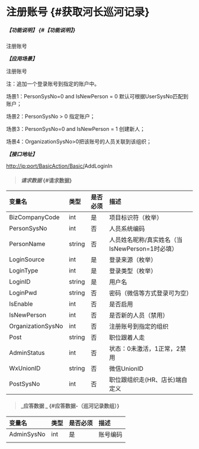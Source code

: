 # 注册账号 {#获取河长巡河记录}

##### _【功能说明】_ {#【功能说明】}

注册账号

_**【应用场景】**_

注册账号

注：追加一个登录账号到指定的账户中。

场景1：PersonSysNo=0 and IsNewPerson = 0 默认可根据UserSysNo匹配到账户；

场景2：PersonSysNo &gt; 0 指定账户；

场景3：PersonSysNo=0 and IsNewPerson = 1 创建新人；

场景4：OrganizationSysNo&gt;0把该账号的人员关联到该组织；

_**【接口地址】**_

[http://ip:port/BasicAction/](http://ip:port/HMQuery/PatrolRiver/GetPatrolRivers)[Basic](http://ip:port/HMQuery/PatrolRiver/GetPatrolRivers)[/](http://ip:port/HMQuery/PatrolRiver/GetPatrolRivers)AddLoginIn

> #### _请求数据_ {#请求数据}

| 变量名 | 类型 | 是否必须 | 描述 |
| :--- | :--- | :--- | :--- |
| BizCompanyCode | int | 是 | 项目标识符（枚举） |
| PersonSysNo | int | 否 | 人员系统编码 |
| PersonName | string | 否 | 人员姓名昵称/真实姓名（当IsNewPerson=1时必填） |
| LoginSource | int | 是 | 登录来源（枚举） |
| LoginType | int | 是 | 登录类型（枚举） |
| LoginID | string | 是 | 用户名 |
| LoginPwd | string | 否 | 密码（微信等方式登录可为空） |
| IsEnable | int | 否 | 是否启用 |
| IsNewPerson | int | 否 | 是否新的人员（禁用） |
| OrganizationSysNo | int | 否 | 注册账号到指定的组织 |
| Post| string |否 | 职位跟着人走 |
| AdminStatus| int | 否 | 状态：0未激活，1正常，2禁用 |
| WxUnionID| string | 否 | 微信UnionID |
| PostSysNo| int |否 | 职位跟组织走(HR、店长)端自定义 |



> #### _应答数据 _ {#应答数据-（巡河记录数组）}

| 变量名 | 类型 | 是否必须 | 描述 |
| :--- | :--- | :--- | :--- |
| AdminSysNo | int | 是 | 账号编码 |
|  |  |  |  |



